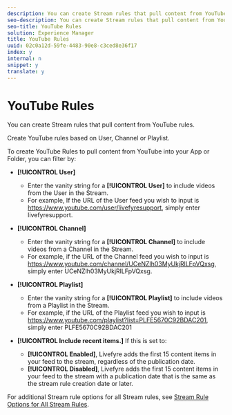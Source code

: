 ```yaml
---
description: You can create Stream rules that pull content from YouTube rules.
seo-description: You can create Stream rules that pull content from YouTube rules.
seo-title: YouTube Rules
solution: Experience Manager
title: YouTube Rules
uuid: 02c0a12d-59fe-4483-90e8-c3ced8e36f17
index: y
internal: n
snippet: y
translate: y
---
```


# YouTube Rules

You can create Stream rules that pull content from YouTube rules.

Create YouTube rules based on User, Channel or Playlist.

To create YouTube Rules to pull content from YouTube into your App or Folder, you can filter by:

* **[!UICONTROL User]**

    * Enter the vanity string for a **[!UICONTROL User]** to include videos from the User in the Stream.
    * For example, If the URL of the User feed you wish to input is https://www.youtube.com/user/livefyresupport, simply enter livefyresupport.

* **[!UICONTROL Channel]**

    * Enter the vanity string for a **[!UICONTROL Channel]** to include videos from a Channel in the Stream.
    * For example, if the URL of the Channel feed you wish to input is https://www.youtube.com/channel/UCeNZlh03MyUkjRlLFpVQxsg, simply enter UCeNZlh03MyUkjRlLFpVQxsg.

* **[!UICONTROL Playlist]**

    * Enter the vanity string for a **[!UICONTROL Playlist]** to include videos from a Playlist in the Stream.
    * For example, if the URL of the Playlist feed you wish to input is https://www.youtube.com/playlist?list=PLFE5670C92BDAC201, simply enter PLFE5670C92BDAC201

* **[!UICONTROL Include recent items.]** If this is set to:

    * **[!UICONTROL Enabled]**, Livefyre adds the first 15 content items in your feed to the stream, regardless of the publication date.
    * **[!UICONTROL Disabled]**, Livefyre adds the first 15 content items in your feed to the stream with a publication date that is the same as the stream rule creation date or later.

For additional Stream rule options for all Stream rules, see [Stream Rule Options for All Stream Rules](c_stream_rule_options_for_all_stream_rules.md#c_stream_rule_options_for_all_stream_rules). 
